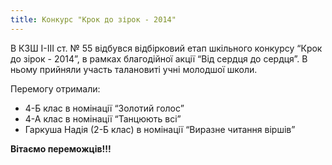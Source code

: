```yaml
---
title: Конкурс "Крок до зірок - 2014"
---
```


В КЗШ I-III ст. № 55 відбувся відбірковий етап шкільного конкурсу “Крок до зірок - 2014”, в рамках благодійної акції “Від сердця до сердця”. В ньому прийняли участь талановиті учні молодшої школи.

Перемогу отримали:

- 4-Б клас в номінації “Золотий голос”
- 4-А клас в номінації “Танцюють всі”
- Гаркуша Надія (2-Б клас) в номінації “Виразне читання віршів”

**Вітаємо переможців!!!**

<slideshow id="_/72157649165388592" />
